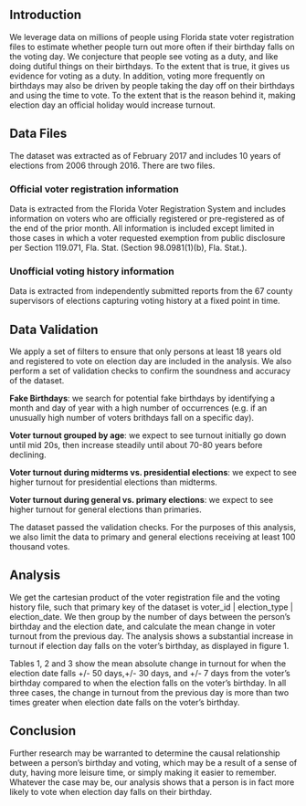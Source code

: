 ## Introduction

We leverage data on millions of people using Florida state voter registration files to estimate whether people turn out more often if their birthday falls on the voting day. We conjecture that people see voting as a duty, and like doing dutiful things on their birthdays. To the extent that is true, it gives us evidence for voting as a duty. In addition, voting more frequently on birthdays may also be driven by people taking the day off on their birthdays and using the time to vote. To the extent that is the reason behind it, making election day an official holiday would increase turnout.

## Data Files

The dataset was extracted as of February 2017 and includes 10 years of elections from 2006 through 2016. There are two files.

### Official voter registration information
Data is extracted from the Florida Voter Registration System and includes information on voters who are officially registered or pre-registered as of the end of the prior month. All information is included except limited in those cases in which a voter requested exemption from public disclosure per Section 119.071, Fla. Stat.  (Section 98.0981(1)(b), Fla. Stat.).

### Unofficial voting history information
Data is extracted from independently submitted reports from the 67 county supervisors of elections capturing voting history at a fixed point in time. 

## Data Validation

We apply a set of filters to ensure that only persons at least 18 years old and registered to vote on election day are included in the analysis. We also perform a set of validation checks to confirm the soundness and accuracy of the dataset.

**Fake Birthdays**: we search for potential fake birthdays by identifying a month and day of year with a high number of occurrences (e.g. if an unusually high number of voters brithdays fall on a specific day).

**Voter turnout grouped by age**: we expect to see turnout initially go down until mid 20s, then increase steadily until about 70-80 years before declining.

**Voter turnout during midterms vs. presidential elections**: we expect to see higher turnout for presidential elections than midterms.

**Voter turnout during general vs. primary elections**: we expect to see higher turnout for general elections than primaries.

The dataset passed the validation checks. For the purposes of this analysis, we also limit the data to primary and general elections receiving at least 100 thousand votes.

## Analysis

We get the cartesian product of the voter registration file and the voting history file, such that primary key of the dataset is voter_id | election_type | election_date. We then group by the number of days between the person’s birthday and the election date, and calculate the mean change in voter turnout from the previous day. The analysis shows a substantial increase in turnout if election day falls on the voter’s birthday, as displayed in figure 1.

Tables 1, 2 and 3 show the mean absolute change in turnout for when the election date falls +/- 50 days,+/-  30 days, and +/- 7 days from the voter’s birthday compared to when the election falls on the voter’s birthday. In all three cases, the change in turnout from the previous day is more than two times greater when election date falls on the voter’s birthday.

## Conclusion

Further research may be warranted to determine the causal relationship between a person’s birthday and voting, which may be a result of a sense of duty, having more leisure time, or simply making it easier to remember. Whatever the case may be, our analysis shows that a person is in fact more likely to vote when election day falls on their birthday. 
